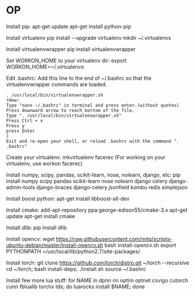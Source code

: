 # OP
Install pip:
	apt-get update
	apt-get install python-pip

Install virtualenv
	pip install --upgrade virtualenv
	mkdir ~/.virtualenvs

Install virtualenvwrapper
	pip install virtualenvwrapper

Set WORKON_HOME to your virtualenv dir:
	export WORKON_HOME=~/.virtualenvs

Edit .bashrc:
	Add this line to the end of ~/.bashrc so that the virtualenvwrapper commands are loaded.

	. /usr/local/bin/virtualenvwrapper.sh
	(How:
	Type "nano ~/.bashrc" in terminal and press enter.(without quotes)
	Press downward arrow to reach bottom of the file.
	Type ". /usr/local/bin/virtualenvwrapper.sh"
	Press Ctrl + x
	Press y
	press Enter
	)
	Exit and re-open your shell, or reload .bashrc with the command ". .bashrc"

Create your virtualenv:
	mkvirtualenv facerec
	(For working on your virtualenv, use workon facerec)

Install numpy, scipy, pandas, scikit-learn, nose, nolearn, django, etc:
	pip install numpy scipy pandas scikit-learn nose nolearn django celery django-admin-tools django-braces django-celery jsonfield kombu redis simplejson

Install boost python:
	apt-get install libboost-all-dev

Install cmake:
	add-apt-repository ppa:george-edison55/cmake-3.x
	apt-get update
	apt-get install cmake

Install dlib:
	pip install dlib

Install opencv:
	wget https://raw.githubusercontent.com/milq/scripts-ubuntu-debian/master/install-opencv.sh
	bash install-opencv.sh
	export PYTHONPATH =/usr/local/lib/python2.7/site-packages/

Install torch:
	git clone https://github.com/torch/distro.git ~/torch --recursive
	cd ~/torch; bash install-deps;
	./install.sh
	source ~/.bashrc	
		
Install few more lua stuff:
	for NAME in dpnn nn optim optnet csvigo cutorch cunn fblualib torchx tds; do luarocks install $NAME; done

